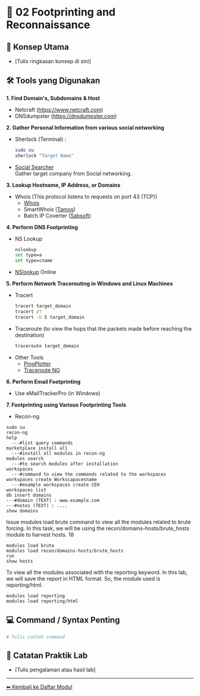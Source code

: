 # 📘 02 Footprinting and Reconnaissance

## 🎯 Konsep Utama
- [Tulis ringkasan konsep di sini]

## 🛠️ Tools yang Digunakan

**1. Find Domain's, Subdomains & Host**
- Netcraft (https://www.netcraft.com)
- DNSdumpster (https://dnsdumpster.com)

**2. Gather Personal Information from various social networking**
- Sherlock (Terminal) :
  ```bash
  sudo su
  sherlock "Target Name"
  ```
- [Social Searcher](https://www.social-searcher.com)  
  Gather target company from Social networking.

**3. Lookup Hostname, IP Address, or Domains**
- Whois (This protocol listens to requests on port 43 (TCP))
  - [Whois](http://whois.domaintools.com)
  - SmartWhois ([Tamos](https://www.tamos.com))
  - Batch IP Coverter ([Sabsoft](http://www.sabsoft.com))

**4. Perform DNS Footprinting**
- NS Lookup
  ```bash
  nslookup
  set type=a
  set type=cname
  ```
- [NSlookup](http://www.kloth.net/services/nslookup.php) Online

**5. Perform Network Tracerouting in Windows and Linux Machines**
- Tracert
  ```bash
  tracert target_domain
  tracert /?
  tracert -h 5 target_domain
  ```
- Traceroute (to view the hops that the packets made before reaching the destination)
  ```bash
  traceroute target_domain
  ```
- Other Tools
  - [PingPlotter](https://www.pingplotter.com/)
  - [Traceroute NG](https://www.solarwinds.com)

**6. Perform Email Footprinting**
- Use eMailTrackerPro (in Windows) 

**7. Footprinting using Various Footprinting Tools**  
- Recon-ng
```
sudo su  
recon-ng  
help
  ---#list query commands
marketplace install all
  ---#install all modules in recon-ng
modules search
  ---#to search modules after installation
workspaces
  ---#command to view the commands related to the workspaces
workspaces create Workscapacesname
  ---#example workspaces create CEH 
workspaces list
db insert domains
---#domain (TEXT) : www.example.com
---#notes (TEXT) : ....
show domains
```
Issue modules load brute command to view all the modules related to brute forcing. In this task, we will be using the recon/domains-hosts/brute_hosts module to harvest hosts.
18
```
modules load brute
modules load recon/domains-hosts/brute_hosts
run
show hosts
```
To view all the modules associated with the reporting keyword. In this lab, we will save the report in HTML format. So, the module used is reporting/html.
```
modules load reporting 
modules load reporting/html 
```



## 💻 Command / Syntax Penting
```bash
# Tulis contoh command
```

## 🧪 Catatan Praktik Lab
- [Tulis pengalaman atau hasil lab]

---
[⬅ Kembali ke Daftar Modul](README.md)
